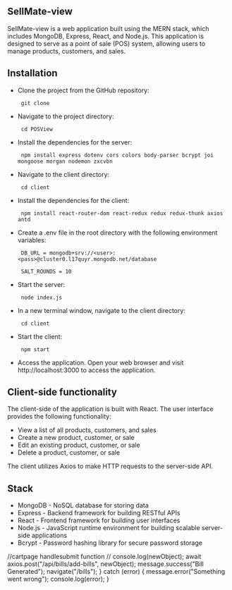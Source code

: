 ## SellMate-view

SellMate-view is a web application built using the MERN stack, which includes MongoDB, Express, React, and Node.js. This application is designed to serve as a point of sale (POS) system, allowing users to manage products, customers, and sales.


## Installation

- Clone the project from the GitHub repository: 

       git clone 
    
- Navigate to the project directory: 

       cd POSView
    
- Install the dependencies for the server: 

       npm install express dotenv cors colors body-parser bcrypt joi mongoose morgan nodemon zxcvbn
    
- Navigate to the client directory: 

       cd client
    
- Install the dependencies for the client: 

       npm install react-router-dom react-redux redux redux-thunk axios antd 
    
- Create a .env file in the root directory with the following environment variables:

       DB_URL = mongodb+srv://<user>:<pass>@cluster0.l17quyr.mongodb.net/database

       SALT_ROUNDS = 10

- Start the server: 

       node index.js
    
- In a new terminal window, navigate to the client directory:

       cd client
    
- Start the client: 

       npm start
    
- Access the application. Open your web browser and visit http://localhost:3000 to access the application.

## Client-side functionality

The client-side of the application is built with React. The user interface provides the following functionality:

- View a list of all products, customers, and sales
- Create a new product, customer, or sale
- Edit an existing product, customer, or sale
- Delete a product, customer, or sale

The client utilizes Axios to make HTTP requests to the server-side API.

## Stack

- MongoDB - NoSQL database for storing data
- Express - Backend framework for building RESTful APIs
- React - Frontend framework for building user interfaces
- Node.js - JavaScript runtime environment for building scalable server-side applications
- Bcrypt - Password hashing library for secure password storage









//cartpage handlesubmit function
 // console.log(newObject);
      await axios.post("/api/bills/add-bills", newObject);
      message.success("Bill Generated");
      navigate("/bills");
    } catch (error) {
      message.error("Something went wrong");
      console.log(error);
    }


